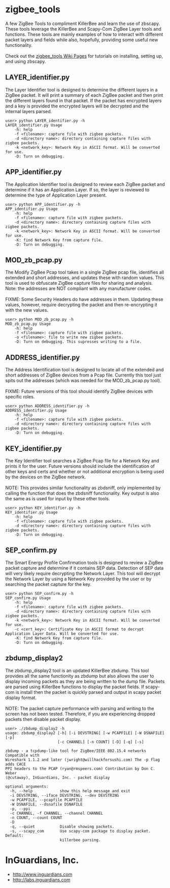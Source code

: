 zigbee_tools
============

A few ZigBee Tools to compliment KillerBee and learn the use of zbscapy. These tools leverage the KillerBee and Scapy-Com ZigBee Layer tools and functions. These tools are mainly examples of how to interact with different packet layers and fields while also, hopefully, providing some useful new functionality.<br><br>
Check out the [zigbee_tools Wiki Pages](https://github.com/inguardians/zigbee_tools/wiki) for tutorials on installing, setting up, and using zbscapy.

## LAYER_identifier.py 
The Layer Identifier tool is designed to determine the different layers in a ZigBee packet. It will print a summary of each ZigBee packet and then print the different layers found in that packet. If the packet has encrypted layers and a key is provided the encrypted layers will be decrypted and the internal layers parsed.

```
user> python LAYER_identifier.py -h
LAYER_identifier.py Usage
    -h: help
    -f <filename>: capture file with zigbee packets.
    -d <directory name>: directory containing capture files with zigbee packets.
    -k <network_key>: Network Key in ASCII format. Will be converted for use.
    -D: Turn on debugging.
```

## APP_identifier.py 
The Application Identifier tool is designed to review each ZigBee packet and determine if it has an Application Layer. If so, the layer is reviewed to determine the type of Application Layer present.

```
user> python APP_identifier.py -h
APP_identifier.py Usage
    -h: help
    -f <filename>: capture file with zigbee packets.
    -d <directory name>: directory containing capture files with zigbee packets.
    -k <network_key>: Network Key in ASCII format. Will be converted for use.
    -K: find Network Key from capture file.
    -D: Turn on debugging.
```

## MOD_zb_pcap.py
The Modify ZigBee Pcap tool takes in a single ZigBee pcap file, identifies all extended and short addresses, and updates these with random values. This tool is used to obfuscate ZigBee capture files for sharing and analysis. Note: the addresses are NOT compliant with any manufacturer codes. <br>
<br>
FIXME: Some Security Headers do have addresses in them. Updating these values, however, require decrypting the packet and then re-encrypting it with the new values.

```
user> python MOD_zb_pcap.py -h
MOD_zb_pcap.py Usage
    -h: help
    -f <filename>: capture file with zigbee packets.
    -o <filename>: file to write new zigbee packets.
    -D: Turn on debugging. This supresses writing to a file.
```

## ADDRESS_identifier.py
The Address Identification tool is designed to locate all of the extended and short addresses of ZigBee devices from a Pcap file. Currently this tool just spits out the addresses (which was needed for the MOD_zb_pcap.py tool). <br>
<br>
FIXME: Future versions of this tool should identify ZigBee devices with specific roles.

```
user> python ADDRESS_identifier.py -h
ADDRESS_identifier.py Usage
    -h: help
    -f <filename>: capture file with zigbee packets.
    -d <directory name>: directory containing capture files with zigbee packets.
    -D: Turn on debugging.
```

## KEY_identifier.py
The Key Identifier tool searches a ZigBee Pcap file for a Network Key and prints it for the user. Future versions should include the identification of other keys and certs and whether or not additional encryption is being used by the devices on the ZigBee network. <br>
<br>
NOTE: This provides similar functionality as zbdsniff, only implemented by calling the function that does the zbdsniff functionality. Key output is also the same as is used for input by these other tools.

```
user> python KEY_identifier.py -h
KEY_identifier.py Usage
    -h: help
    -f <filename>: capture file with zigbee packets.
    -d <directory name>: directory containing capture files with zigbee packets.
    -D: Turn on debugging.
```

## SEP_confirm.py
The Smart Energy Profile Confirmation tools is designed to review a ZigBee packet capture and determine if it contains SEP data. Detection of SEP data will very likely require decrypting the Network Layer. This tool will decrypt the Network Layer by using a Network Key provided by the user or by searching the packet capture for the key.

```
user> python SEP_confirm.py -h
SEP_confirm.py Usage
    -h: help
    -f <filename>: capture file with zigbee packets.
    -d <directory name>: directory containing capture files with zigbee packets.
    -k <network_key>: Network Key in ASCII format. Will be converted for use.
    -c <cert_key>: Certificate Key in ASCII format to decrypt Application Layer Data. Will be converted for use.
    -K: find Network Key from capture file.
    -D: Turn on debugging.
```

## zbdump_display2
The zbdump_display2 tool is an updated KillerBee zbdump. This tool provides all the same functionity as zbdump but also allows the user to display incoming packets as they are being written to the dump file. Packets are parsed using KillerBee functions to display the packet fields. If scapy-com is install then the packet is quickly parsed and output in scapy packet display format.<br>
<br>
NOTE: The packet capture performance with parsing and writing to the screen has not been tested. Therefore, if you are experiencing dropped packets then disable packet display.

```
user> ./zbdump_display2 -h
usage: zbdump_display2 [-h] [-i DEVSTRING] [-w PCAPFILE] [-W DSNAFILE] [-p]
                       [-c CHANNEL] [-n COUNT] [-D] [-q] [-s]

zbdump - a tcpdump-like tool for ZigBee/IEEE 802.15.4 networks Compatible with
Wireshark 1.1.2 and later (jwright@willhackforsushi.com) The -p flag adds CACE
PPI headers to the PCAP (ryan@rmspeers.com) Contribution by Don C. Weber
(@cutaway), InGuardians, Inc. - packet display

optional arguments:
  -h, --help            show this help message and exit
  -i DEVSTRING, --iface DEVSTRING, --dev DEVSTRING
  -w PCAPFILE, --pcapfile PCAPFILE
  -W DSNAFILE, --dsnafile DSNAFILE
  -p, --ppi
  -c CHANNEL, -f CHANNEL, --channel CHANNEL
  -n COUNT, --count COUNT
  -D
  -q, --quiet           Disable showing packets.
  -s, --scapy_com       Use scapy-com package to display packet. Default:
                        killerbee parsing.

```

# InGuardians, Inc.
- http://www.inguardians.com
- http://labs.inguardians.com
